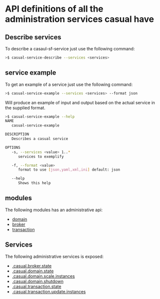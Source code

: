 
# API definitions of all the administration services casual have

## Describe services
To describe a casaul-sf-service just use the following command:

```bash
>$ casual-service-describe --services <services>
```

## service example
To get an example of a service just use the following command:

```bash
>$ casual-service-example --services <services> --format json
```

Will produce an example of input and output based on the actual service in the supplied format.

```bash
>$ casual-service-example --help
NAME
   casual-service-example

DESCRIPTION
   Describes a casual service

OPTIONS
   -s, --services <value> 1..*
      services to exemplify

   -f, --format <value>
      format to use [json,yaml,xml,ini] default: json

   --help
      Shows this help

```

## modules

The following modules has an administrative api:

* [domain](../../domain/documentation/api.md)
* [broker](../../broker/documentation/api.md)
* [transaction](../../transaction/documentation/api.md)




## Services
The following administrative services is exposed:

* [.casual.broker.state](../../broker/documentation/api.md#.casual.broker.state)
* [.casual.domain.state](../../domain/documentation/api.md#casualdomainstate)
* [.casual.domain.scale.instances](../../domain/documentation/api.md#casualdomainscaleinstances)
* [.casual.domain.shutdown](../../domain/documentation/api.md#casualdomainshutdown)
* [.casual.transaction.state](../../transaction/documentation/api.md#.casual.transaction.state)
* [.casual.transaction.update.instances](../../transaction/documentation/api.md#.casual.transaction.update.instances)






